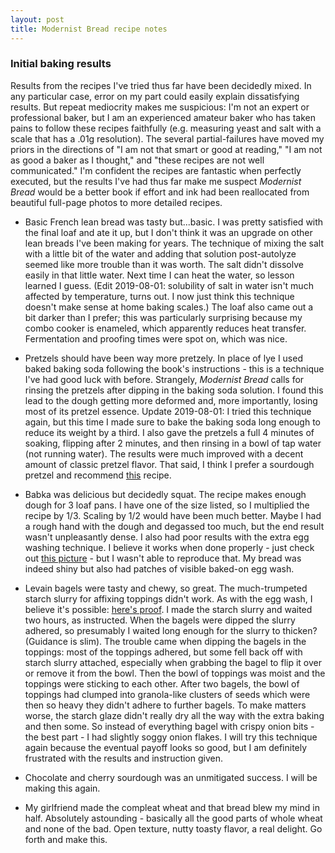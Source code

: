 ```yaml
---
layout: post
title: Modernist Bread recipe notes
---
```


### Initial baking results ###
Results from the recipes I've tried thus far have been decidedly mixed. In any particular case, error on my part could easily explain dissatisfying results. But repeat mediocrity makes me suspicious: I'm not an expert or professional baker, but I am an experienced amateur baker who has taken pains to follow these recipes faithfully (e.g. measuring yeast and salt with a scale that has a .01g resolution). The several partial-failures have moved my priors in the directions of "I am not that smart or good at reading," "I am not as good a baker as I thought," and "these recipes are not well communicated." I'm confident the recipes are fantastic when perfectly executed, but the results I've had thus far make me suspect _Modernist Bread_ would be a better book if effort and ink had been reallocated from beautiful full-page photos to more detailed recipes.

- Basic French lean bread was tasty but...basic. I was pretty satisfied with the final loaf and ate it up, but I don't think it was an upgrade on other lean breads I've been making for years. The technique of mixing the salt with a little bit of the water and adding that solution post-autolyze seemed like more trouble than it was worth. The salt didn't dissolve easily in that little water. Next time I can heat the water, so lesson learned I guess. (Edit 2019-08-01: solubility of salt in water isn't much affected by temperature, turns out. I now just think this technique doesn't make sense at home baking scales.) The loaf also came out a bit darker than I prefer; this was particularly surprising because my combo cooker is enameled, which apparently reduces heat transfer. Fermentation and proofing times were spot on, which was nice.

- Pretzels should have been way more pretzely. In place of lye I used baked baking soda following the book's instructions - this is a technique I've had good luck with before. Strangely, _Modernist Bread_ calls for rinsing the pretzels after dipping in the baking soda solution. I found this lead to the dough getting more deformed and, more importantly, losing most of its pretzel essence. Update 2019-08-01: I tried this technique again, but this time I made sure to bake the baking soda long enough to reduce its weight by a third. I also gave the pretzels a full 4 minutes of soaking, flipping after 2 minutes, and then rinsing in a bowl of tap water (not running water). The results were much improved with a decent amount of classic pretzel flavor. That said, I think I prefer a sourdough pretzel and recommend [this](https://joepastry.com/2010/pretzel_recipe/) recipe.

- Babka was delicious but decidedly squat. The recipe makes enough dough for 3 loaf pans. I have one of the size listed, so I multiplied the recipe by 1/3. Scaling by 1/2 would have been much better. Maybe I had a rough hand with the dough and degassed too much, but the end result wasn't unpleasantly dense. I also had poor results with the extra egg washing technique. I believe it works when done properly - just check out [this picture](https://www.instagram.com/p/Bc5q5e-DBEP/?taken-by=modcuisine) - but I wasn't able to reproduce that. My bread was indeed shiny but also had patches of visible baked-on egg wash.

- Levain bagels were tasty and chewy, so great. The much-trumpeted starch slurry for affixing toppings didn't work. As with the egg wash, I believe it's possible: [here's proof](https://mic.com/articles/185648/food-scientist-nathan-myrhvold-figured-out-how-to-keep-everything-bagel-toppings-from-falling-off#.IommGobM5). I made the starch slurry and waited two hours, as instructed. When the bagels were dipped the slurry adhered, so presumably I waited long enough for the slurry to thicken? (Guidance is slim). The trouble came when dipping the bagels in the toppings: most of the toppings adhered, but some fell back off with starch slurry attached, especially when grabbing the bagel to flip it over or remove it from the bowl. Then the bowl of toppings was moist and the toppings were sticking to each other. After two bagels, the bowl of toppings had clumped into granola-like clusters of seeds which were then so heavy they didn't adhere to further bagels. To make matters worse, the starch glaze didn't really dry all the way with the extra baking and then some. So instead of everything bagel with crispy onion bits - the best part - I had slightly soggy onion flakes. I will try this technique again because the eventual payoff looks so good, but I am definitely frustrated with the results and instruction given.

- Chocolate and cherry sourdough was an unmitigated success. I will be making this again.

- My girlfriend made the compleat wheat and that bread blew my mind in half. Absolutely astounding - basically all the good parts of whole wheat and none of the bad. Open texture, nutty toasty flavor, a real delight. Go forth and make this.
